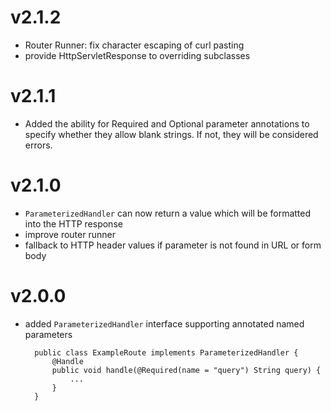 # v2.1.2

* Router Runner: fix character escaping of curl pasting
* provide HttpServletResponse to overriding subclasses 

# v2.1.1

* Added the ability for Required and Optional parameter annotations to specify whether they allow blank strings. If not, they will be considered errors.

# v2.1.0

* `ParameterizedHandler` can now return a value which will be formatted into the HTTP response
* improve router runner
* fallback to HTTP header values if parameter is not found in URL or form body

# v2.0.0

* added `ParameterizedHandler` interface supporting annotated named parameters

        public class ExampleRoute implements ParameterizedHandler {
            @Handle
            public void handle(@Required(name = "query") String query) {
                ...
            }
        }

